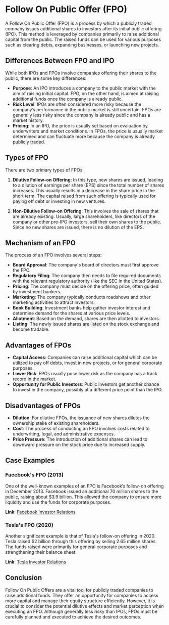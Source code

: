 # Follow On Public Offer (FPO)

A Follow On Public Offer (FPO) is a process by which a publicly traded company issues additional shares to investors after its initial public offering (IPO). This method is leveraged by companies primarily to raise additional capital from the public. The raised funds can be used for various purposes such as clearing debts, expanding businesses, or launching new projects. 

## Differences Between FPO and IPO

While both IPOs and FPOs involve companies offering their shares to the public, there are some key differences:

- **Purpose**: An IPO introduces a company to the public market with the aim of raising initial capital. FPO, on the other hand, is aimed at raising additional funds once the company is already public.
- **Risk Level**: IPOs are often considered more risky because the company’s performance in the public market is still uncertain. FPOs are generally less risky since the company is already public and has a market history.
- **Pricing**: In an IPO, the price is usually set based on evaluation by underwriters and market conditions. In FPOs, the price is usually market determined and can fluctuate more because the company is already publicly traded.

## Types of FPO

There are two primary types of FPOs:

1. **Dilutive Follow-on Offering**: In this type, new shares are issued, leading to a dilution of earnings per share (EPS) since the total number of shares increases. This usually results in a decrease in the share price in the short term. The capital raised from such offering is typically used for paying off debt or investing in new ventures.

2. **Non-Dilutive Follow-on Offering**: This involves the sale of shares that are already existing. Usually, large shareholders, like directors of the company or other pre-IPO investors, sell their own shares to the public. Since no new shares are issued, there is no dilution of the EPS. 

## Mechanism of an FPO

The process of an FPO involves several steps:

- **Board Approval**: The company's board of directors must first approve the FPO.
- **Regulatory Filing**: The company then needs to file required documents with the relevant regulatory authority (like the SEC in the United States).
- **Pricing**: The company must decide on the offering price, often guided by investment bankers.
- **Marketing**: The company typically conducts roadshows and other marketing activities to attract investors.
- **Book Building**: Investment banks help gather investor interest and determine demand for the shares at various price levels.
- **Allotment**: Based on the demand, shares are then allotted to investors.
- **Listing**: The newly issued shares are listed on the stock exchange and become tradable.

## Advantages of FPOs

- **Capital Access**: Companies can raise additional capital which can be utilized to pay off debts, invest in new projects, or for general corporate purposes.
- **Lower Risk**: FPOs usually pose lower risk as the company has a track record in the market.
- **Opportunity for Public Investors**: Public investors get another chance to invest in the company, possibly at a different price point than the IPO.

## Disadvantages of FPOs

- **Dilution**: For dilutive FPOs, the issuance of new shares dilutes the ownership stake of existing shareholders.
- **Cost**: The process of conducting an FPO involves costs related to underwriting, legal, and administrative expenses.
- **Price Pressure**: The introduction of additional shares can lead to downward pressure on the stock price due to increased supply.

## Case Examples

### Facebook's FPO (2013)

One of the well-known examples of an FPO is Facebook’s follow-on offering in December 2013. Facebook issued an additional 70 million shares to the public, raising about $3.9 billion. This allowed the company to ensure more liquidity and use the funds for corporate purposes.

**Link**: [Facebook Investor Relations](https://investor.fb.com/home/default.aspx)

### Tesla's FPO (2020)

Another significant example is that of Tesla's follow-on offering in 2020. Tesla raised $2 billion through this offering by selling 2.65 million shares. The funds raised were primarily for general corporate purposes and strengthening their balance sheet.

**Link**: [Tesla Investor Relations](https://ir.tesla.com/)

## Conclusion

Follow On Public Offers are a vital tool for publicly traded companies to raise additional funds. They offer an opportunity for companies to access more capital and manage their equity structure efficiently. However, it is crucial to consider the potential dilutive effects and market perception when executing an FPO. Although generally less risky than IPOs, FPOs must be carefully planned and executed to achieve the desired outcomes.